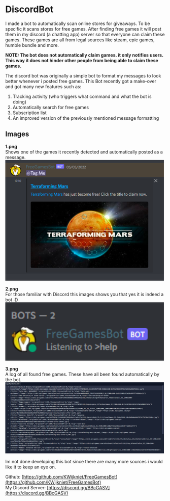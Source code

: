 # DiscordBot
I made a bot to automatically scan online stores for giveaways. To be specific it scans stores for free games. After finding free games it will post them in my discord (a chatting app) server so that everyone can claim these games. These games are all from legal sources like steam, epic games, humble bundle and more. 

**NOTE: The bot does not automatically claim games. it only notifies users. This way it does not hinder other people from being able to claim these games.**

The discord bot was originally a simple bot to format my messages to look better whenever i posted free games. This Bot recently got a make-over and got many new features such as:
1. Tracking activity (who triggers what command and what the bot is doing)
2. Automatically search for free games
3. Subscription list
4. An improved version of the previously mentioned message formatting

## Images
**1.png**<br/>
Shows one of the games it recently detected and automatically posted as a message.<br/>
<img src="https://github.com/KWijkniet/Collection/blob/main/DiscordBot/1.PNG" style="width:500px"><br/>

**2.png**<br/>
For those familiar with Discord this images shows you that yes it is indeed a bot :D<br/>
<img src="https://github.com/KWijkniet/Collection/blob/main/DiscordBot/2.PNG" style="width:500px"><br/>

**3.png**<br/>
A log of all found free games. These have all been found automatically by the bot.<br/>
<img src="https://github.com/KWijkniet/Collection/blob/main/DiscordBot/3.PNG" style="width:500px"><br/>

Im not done developing this bot since there are many more sources i would like it to keep an eye on.<br/>

Github: [https://github.com/KWijkniet/FreeGamesBot](https://github.com/KWijkniet/FreeGamesBot)<br/>
My Discord Server: [https://discord.gg/BBcGASV](https://discord.gg/BBcGASV)
